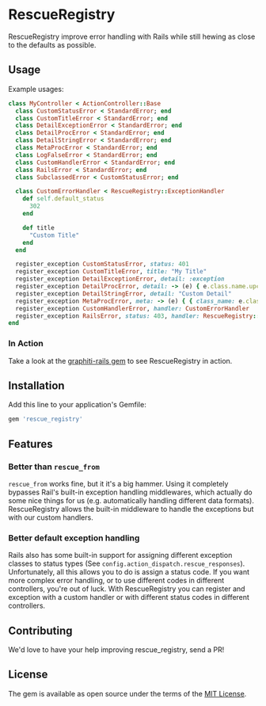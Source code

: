 # RescueRegistry

RescueRegistry improve error handling with Rails while still hewing as close to the defaults as possible.

## Usage

Example usages:

```ruby
class MyController < ActionController::Base
  class CustomStatusError < StandardError; end
  class CustomTitleError < StandardError; end
  class DetailExceptionError < StandardError; end
  class DetailProcError < StandardError; end
  class DetailStringError < StandardError; end
  class MetaProcError < StandardError; end
  class LogFalseError < StandardError; end
  class CustomHandlerError < StandardError; end
  class RailsError < StandardError; end
  class SubclassedError < CustomStatusError; end

  class CustomErrorHandler < RescueRegistry::ExceptionHandler
    def self.default_status
      302
    end

    def title
      "Custom Title"
    end
  end

  register_exception CustomStatusError, status: 401
  register_exception CustomTitleError, title: "My Title"
  register_exception DetailExceptionError, detail: :exception
  register_exception DetailProcError, detail: -> (e) { e.class.name.upcase }
  register_exception DetailStringError, detail: "Custom Detail"
  register_exception MetaProcError, meta: -> (e) { { class_name: e.class.name.upcase } }
  register_exception CustomHandlerError, handler: CustomErrorHandler
  register_exception RailsError, status: 403, handler: RescueRegistry::RailsExceptionHandler
end
```

### In Action

Take a look at the [graphiti-rails gem](https://github.com/wagenet/graphiti-rails) to see RescueRegistry in action.

## Installation
Add this line to your application's Gemfile:

```ruby
gem 'rescue_registry'
```

## Features

### Better than `rescue_from`
`rescue_from` works fine, but it it's a big hammer. Using it completely bypasses Rail's built-in exception handling middlewares,
which actually do some nice things for us (e.g. automatically handling different data formats). RescueRegistry allows the built-in
middleware to handle the exceptions but with our custom handlers.

### Better default exception handling
Rails also has some built-in support for assigning different exception classes to status types (See `config.action_dispatch.rescue_responses`).
Unfortunately, all this allows you to do is assign a status code. If you want more complex error handling, or to use different codes in
different controllers, you're out of luck. With RescueRegistry you can register and exception with a custom handler or with different status
codes in different controllers.

## Contributing
We'd love to have your help improving rescue_registry, send a PR!

## License
The gem is available as open source under the terms of the [MIT License](https://opensource.org/licenses/MIT).
